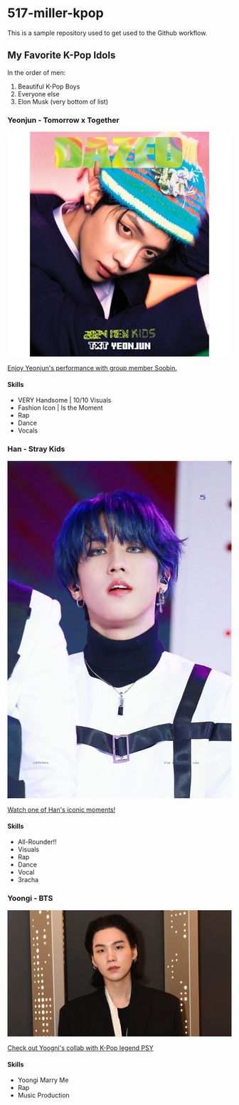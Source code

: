 # 517-miller-kpop

This is a sample repository used to get used to the Github workflow.

## My Favorite K-Pop Idols

In the order of men: 
1. Beautiful K-Pop Boys
2. Everyone else
3. Elon Musk (very bottom of list)

### Yeonjun - Tomorrow x Together
![Picture of Yeonjun from Tomorrow x Together](Images/yeonjun.png)

[Enjoy Yeonjun's performance with group member Soobin.](https://youtu.be/J3QkdvK4ySg?si=UGIbCMvtGvymwaSi)

#### Skills

- VERY Handsome | 10/10 Visuals
- Fashion Icon | Is the Moment
- Rap
- Dance
- Vocals

### Han - Stray Kids
![Picture of Han from Stray Kids](Images/han.jpg)

[Watch one of Han's iconic moments!](https://youtu.be/Pjst6eJKmJ4?si=zSHoK2WvpbZIPy7l)

#### Skills 

- All-Rounder!!
- Visuals
- Rap
- Dance
- Vocal
- 3racha

### Yoongi - BTS 
![Picture of Yoongi from BTS](/Images/yoongi.jpg)

[Check out Yoogni's collab with K-Pop legend PSY](https://youtu.be/8dJyRm2jJ-U?si=xi-SInDOs4Cw3Uh6)

#### Skills

- Yoongi Marry Me
- Rap
- Music Production